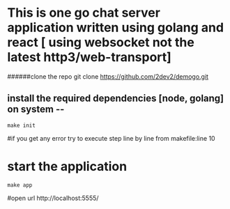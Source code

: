 # This is one go chat server application written using golang and react [ using websocket not the latest http3/web-transport]


######clone the repo
    git clone https://github.com/2dev2/demogo.git 

## install the required dependencies  [node, golang] on system -- 
    make init

#if you get any error try to execute step line by line from makefile:line 10


# start the application
    make app

#open url
    http://localhost:5555/



